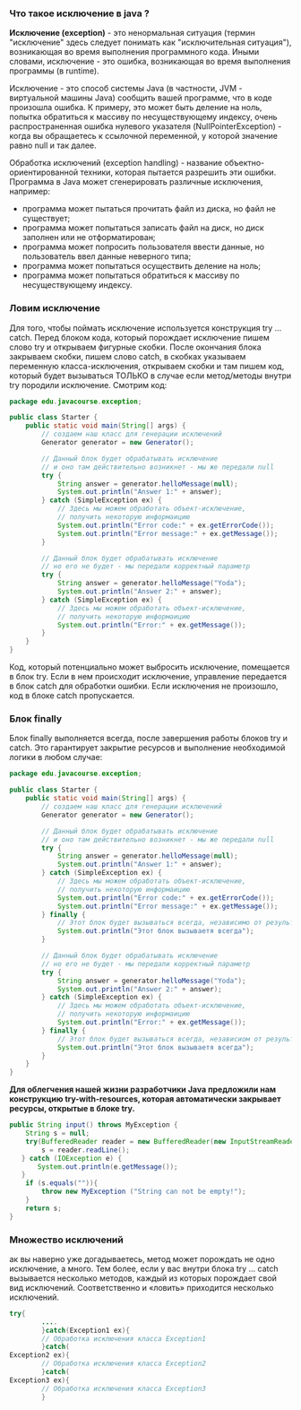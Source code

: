 ### Что такое исключение в java ?

**Исключение (exception)** - это ненормальная ситуация (термин "исключение" здесь следует понимать как "исключительная
ситуация"), возникающая во время выполнения программного кода. Иными словами, исключение - это ошибка, возникающая во
время выполнения программы (в runtime).

Исключение - это способ системы Java (в частности, JVM - виртуальной машины Java) сообщить вашей программе, что в коде
произошла ошибка. К примеру, это может быть деление на ноль, попытка обратиться к массиву по несуществующему индексу,
очень распространенная ошибка нулевого указателя (NullPointerException) - когда вы обращаетесь к ссылочной переменной, у
которой значение равно null и так далее.

Обработка исключений (exception handling) - название объектно-ориентированной техники, которая пытается разрешить эти
ошибки.
Программа в Java может сгенерировать различные исключения, например:

* программа может пытаться прочитать файл из диска, но файл не существует;
* программа может попытаться записать файл на диск, но диск заполнен или не отформатирован;
* программа может попросить пользователя ввести данные, но пользователь ввел данные неверного типа;
* программа может попытаться осуществить деление на ноль;
* программа может попытаться обратиться к массиву по несуществующему индексу.

### Ловим исключение

Для того, чтобы поймать исключение используется конструкция try … catch. Перед блоком кода, который порождает исключение
пишем слово try и открываем фигурные скобки. После окончания блока закрываем скобки, пишем слово catch, в скобках
указываем переменную класса-исключения, открываем скобки и там пишем код, который будет вызываться ТОЛЬКО в случае если
метод/методы внутри try породили исключение. Смотрим код:

```java
package edu.javacourse.exception;

public class Starter {
    public static void main(String[] args) {
        // создаем наш класс для генерации исключений
        Generator generator = new Generator();

        // Данный блок будет обрабатывать исключение
        // и оно там действительно возникнет - мы же передали null
        try {
            String answer = generator.helloMessage(null);
            System.out.println("Answer 1:" + answer);
        } catch (SimpleException ex) {
            // Здесь мы можем обработать объект-исключение,
            // получить некоторую информаицию
            System.out.println("Error code:" + ex.getErrorCode());
            System.out.println("Error message:" + ex.getMessage());
        }

        // Данный блок будет обрабатывать исключение
        // но его не будет - мы передали корректный параметр
        try {
            String answer = generator.helloMessage("Yoda");
            System.out.println("Answer 2:" + answer);
        } catch (SimpleException ex) {
            // Здесь мы можем обработать объект-исключение,
            // получить некоторую информаицию
            System.out.println("Error:" + ex.getMessage());
        }
    }
}
```

Код, который потенциально может выбросить исключение, помещается в блок try. Если в нем происходит исключение,
управление передается в блок catch для обработки ошибки. Если исключения не произошло, код в блоке catch пропускается.

### Блок finally

Блок finally выполняется всегда, после завершения работы блоков try и catch. Это гарантирует закрытие ресурсов и
выполнение необходимой логики в любом случае:

```java
package edu.javacourse.exception;

public class Starter {
    public static void main(String[] args) {
        // создаем наш класс для генерации исключений
        Generator generator = new Generator();

        // Данный блок будет обрабатывать исключение
        // и оно там действительно возникнет - мы же передали null
        try {
            String answer = generator.helloMessage(null);
            System.out.println("Answer 1:" + answer);
        } catch (SimpleException ex) {
            // Здесь мы можем обработать объект-исключение,
            // получить некоторую информаицию
            System.out.println("Error code:" + ex.getErrorCode());
            System.out.println("Error message:" + ex.getMessage());
        } finally {
            // Этот блок будет вызываться всегда, независимо от результата
            System.out.println("Этот блок вызываетя всегда");
        }

        // Данный блок будет обрабатывать исключение
        // но его не будет - мы передали корректный параметр
        try {
            String answer = generator.helloMessage("Yoda");
            System.out.println("Answer 2:" + answer);
        } catch (SimpleException ex) {
            // Здесь мы можем обработать объект-исключение,
            // получить некоторую информаицию
            System.out.println("Error:" + ex.getMessage());
        } finally {
            // Этот блок будет вызываться всегда, независиом от результата
            System.out.println("Этот блок вызываетя всегда");
        }
    }
}
```

**Для облегчения нашей жизни разработчики Java предложили нам конструкцию try-with-resources, которая автоматически
закрывает ресурсы, открытые в блоке try.**

```java
public String input() throws MyException {
    String s = null;
    try(BufferedReader reader = new BufferedReader(new InputStreamReader(System.in))){
        s = reader.readLine();
   } catch (IOException e) {
       System.out.println(e.getMessage());
   }
    if (s.equals("")){
        throw new MyException ("String can not be empty!");
    }
    return s;
}
```

### Множество исключений

ак вы наверно уже догадываетесь, метод может порождать не одно исключение, а много. Тем более, если у вас внутри блока
try … catch вызывается несколько методов, каждый из которых порождает свой вид исключений. Соответственно и «ловить»
приходится несколько исключений.

```java
try{
        ....
        }catch(Exception1 ex){
        // Обработка исключения класса Exception1
        }catch(
Exception2 ex){
        // Обработка исключения класса Exception2
        }catch(
Exception3 ex){
        // Обработка исключения класса Exception3
        }
```
